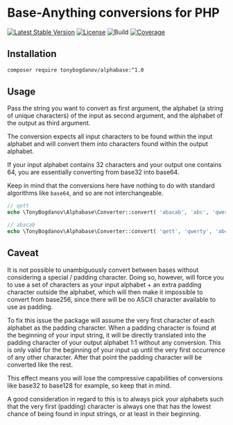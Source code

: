 # Base-Anything conversions for PHP

[![Latest Stable Version](https://poser.pugx.org/tonybogdanov/alphabase/v/stable)](https://packagist.org/packages/tonybogdanov/alphabase)
[![License](https://poser.pugx.org/tonybogdanov/alphabase/license)](https://packagist.org/packages/tonybogdanov/alphabase)
![Build](https://github.com/tonybogdanov/alphabase/workflows/build/badge.svg)
[![Coverage](http://tonybogdanov.github.io/alphabase/coverage.svg)](http://tonybogdanov.github.io/alphabase/index.html)

## Installation

```bash
composer require tonybogdanov/alphabase:^1.0
```

## Usage

Pass the string you want to convert as first argument, the alphabet (a string of unique characters) of the input as
second argument, and the alphabet of the output as third argument.

The conversion expects all input characters to be found within the input alphabet and will convert them into characters
found within the output alphabet.

If your input alphabet contains 32 characters and your output one contains 64, you are essentially converting from
base32 into base64.

Keep in mind that the conversions here have nothing to do with standard algorithms like `base64`, and so are not
interchangeable.

```php
// qett
echo \TonyBogdanov\Alphabase\Converter::convert( 'abacab', 'abc', 'qwerty' );

// abacab
echo \TonyBogdanov\Alphabase\Converter::convert( 'qett', 'qwerty', 'abc' );
```

## Caveat

It is not possible to unambiguously convert between bases without considering a special / padding character. Doing so,
however, will force you to use a set of characters as your input alphabet + an extra padding character outside the
alphabet, which will then make it impossible to convert from base256, since there will be no ASCII character available
to use as padding.

To fix this issue the package will assume the very first character of each alphabet as the padding character. When a
padding character is found at the beginning of your input string, it will be directly translated into the padding
character of your output alphabet 1:1 without any conversion. This is only valid for the beginning of your input up
until the very first occurrence of any other character. After that point the padding character will be converted like
the rest.

This effect means you will lose the compressive capabilities of conversions like base32 to base128 for example, so
keep that in mind.

A good consideration in regard to this is to always pick your alphabets such that the very first (padding) character
is always one that has the lowest chance of being found in input strings, or at least in their beginning.
